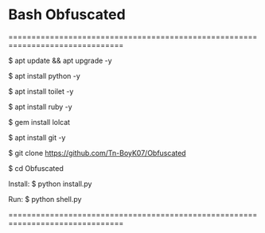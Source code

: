 # Bash Obfuscated
===============================================================================

$ apt update && apt upgrade -y

$ apt install python -y

$ apt install toilet -y

$ apt install ruby -y

$ gem install lolcat

$ apt install git -y

$ git clone https://github.com/Tn-BoyK07/Obfuscated

$ cd Obfuscated

Install: $ python install.py

Run: $ python shell.py

===============================================================================
